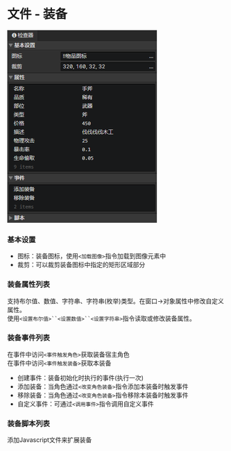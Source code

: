 # 文件 - 装备

![](img/file-equipment-1.png)

### 基本设置

- 图标：装备图标，使用`<加载图像>`指令加载到图像元素中
- 裁剪：可以裁剪装备图标中指定的矩形区域部分


### 装备属性列表

支持布尔值、数值、字符串、字符串(枚举)类型。在窗口->对象属性中修改自定义属性。  
使用`<设置布尔值>``<设置数值>``<设置字符串>`指令读取或修改装备属性。

### 装备事件列表

在事件中访问`<事件触发角色>`获取装备宿主角色  
在事件中访问`<事件触发装备>`获取本装备

- 创建事件：装备初始化时执行的事件(执行一次)
- 添加装备：当角色通过`<改变角色装备>`指令添加本装备时触发事件
- 移除装备：当角色通过`<改变角色装备>`指令移除本装备时触发事件
- 自定义事件：可通过`<调用事件>`指令调用自定义事件

### 装备脚本列表

添加Javascript文件来扩展装备